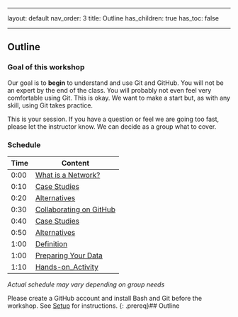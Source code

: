 


---
layout: default
nav_order: 3
title: Outline
has_children: true
has_toc: false

---

## Outline

### Goal of this workshop

Our goal is to **begin** to understand and use Git and GitHub. You will not be an expert by the end of the class. You will probably not even feel very comfortable using Git. This is okay. We want to make a start but, as with any skill, using Git takes practice.

This is your session. If you have a question or feel we are going too fast, please let the instructor know. We can decide as a group what to cover.

### Schedule

| Time | Content 
| --- | --- 
| 0:00 | [What is a Network?](03_network.md)
| 0:10 | [Case Studies](04_casestudies.md)
| 0:20 | [Alternatives](05_alternatives.md)
| 0:30 | [Collaborating on GitHub](06_definitions.md)
| 0:40 | [Case Studies](04_casestudies.md)
| 0:50 | [Alternatives](05_alternatives.md)
| 1:00 | [Definition](05_definition.md)
| 1:00 | [Preparing Your Data](07_preparation.md)
| 1:10 | [Hands-on_Activity](Gephi_hands_on_activity.md)

_Actual schedule may vary depending on group needs_



Please create a GitHub account and install Bash and Git before the workshop. See [Setup](../index.md) for instructions.
{: .prereq}## Outline


